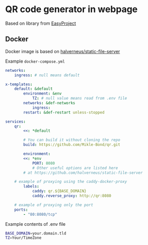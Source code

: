 # QR code generator in webpage

Based on library from [EasyProject](https://github.com/ushelp/EasyQRCodeJS)

## Docker

Docker image is based on [halverneus/static-file-server](https://github.com/halverneus/static-file-server)

Example `docker-compose.yml`

```yaml
networks:
    ingress: # null means default

x-templates:
    default: &default
        environment: &env
            TZ: # null value means read from .env file
        networks: &def-networks
            ingress:
        restart: &def-restart unless-stopped

services:
    qr:
        <<: *default

        # You can build it without cloning the repo
        build: https://github.com/Mikle-Bond/qr.git

        environment:
	    <<: *env
            PORT: 8080
            # Other useful options are listed here
	    # at https://github.com/halverneus/static-file-server

	# example of proxying using the caddy-docker-proxy
        labels: 
            caddy: qr.${BASE_DOMAIN}
            caddy.reverse_proxy: http://qr:8080

	# example of proxying only the port
	ports:
	    - "80:8080/tcp"
```

Example contents of .env file

```sh
BASE_DOMAIN=your.domain.tld
TZ=Your/TimeZone
```


